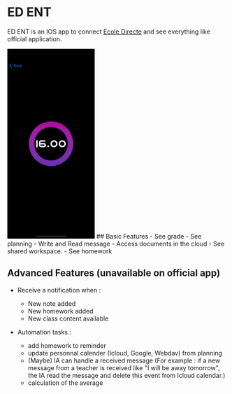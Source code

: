 # ED ENT
ED ENT is an IOS app to connect [Ecole Directe](https://www.ecoledirecte.com) and see everything like official application.

<img src="https://github.com/Rodevpet/ED_ENT/blob/6ba53fd0f363f779a56e9dc24f774f3331854b16/Notes%20(soon).png" width="200">
## Basic Features
- See grade
- See planning
- Write and Read message
- Access documents in the cloud
- See shared workspace.
- See homework

## Advanced Features (unavailable on official app)
- Receive a notification when :
  - New note added
  - New homework added
  - New class content available

- Automation tasks :
  - add homework to reminder
  - update personnal calender (Icloud, Google, Webdav) from planning
  - (Maybe) IA can handle a received message (For example : if a new message from a teacher is received like "I will be away tomorrow", the IA read the message and delete this event from Icloud calendar.)
  - calculation of the average
